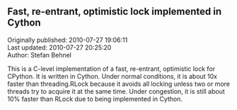 ## Fast, re-entrant, optimistic lock implemented in Cython  
Originally published: 2010-07-27 19:06:11  
Last updated: 2010-07-27 20:25:20  
Author: Stefan Behnel  
  
This is a C-level implementation of a fast, re-entrant, optimistic lock for CPython. It is written in Cython. Under normal conditions, it is about 10x faster than threading.RLock because it avoids all locking unless two or more threads try to acquire it at the same time. Under congestion, it is still about 10% faster than RLock due to being implemented in Cython.